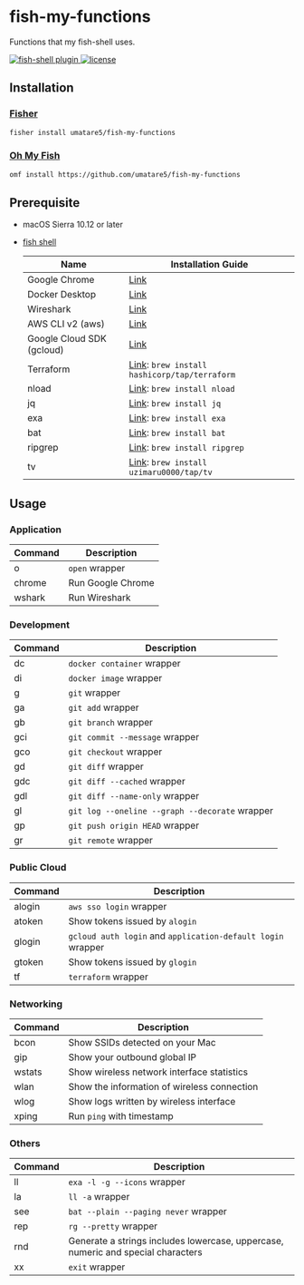# fish-my-functions

Functions that my fish-shell uses.

<a href="https://fishshell.com/">
  <img src="https://badgen.net/badge/fish-shell/plugin?icon=terminal" alt="fish-shell plugin">
</a>

<a href="https://github.com/umatare5/fish-my-functions/blob/master/LICENSE">
  <img src="https://badgen.net/github/license/umatare5/fish-my-functions" alt="license">
</a>

## Installation

### [Fisher](https://github.com/jorgebucaran/fisher)

```sh
fisher install umatare5/fish-my-functions
```

### [Oh My Fish](https://github.com/oh-my-fish/oh-my-fish)

```sh
omf install https://github.com/umatare5/fish-my-functions
```

## Prerequisite

- macOS Sierra 10.12 or later
- [fish shell](https://fishshell.com/)

  | Name                      | Installation Guide                                                                        |
  | ------------------------- | ----------------------------------------------------------------------------------------- |
  | Google Chrome             | [Link](https://www.google.co.jp/chrome)                                                   |
  | Docker Desktop            | [Link](https://www.docker.com/products/docker-desktop)                                    |
  | Wireshark                 | [Link](https://www.wireshark.org/download.html)                                           |
  | AWS CLI v2 (aws)          | [Link](https://docs.aws.amazon.com/ja_jp/cli/latest/userguide/install-cliv2-mac.html)     |
  | Google Cloud SDK (gcloud) | [Link](https://cloud.google.com/sdk/docs/install)                                         |
  | Terraform                 | [Link](https://www.terraform.io/downloads): `brew install hashicorp/tap/terraform`        |
  | nload                     | [Link](https://github.com/rolandriegel/nload): `brew install nload`                       |
  | jq                        | [Link](https://github.com/stedolan/jq): `brew install jq`                                 |
  | exa                       | [Link](https://github.com/ogham/exa#homebrew): `brew install exa`                         |
  | bat                       | [Link](https://github.com/sharkdp/bat#on-macos-or-linux-via-homebrew): `brew install bat` |
  | ripgrep                   | [Link](https://github.com/BurntSushi/ripgrep#installation): `brew install ripgrep`        |
  | tv                        | [Link](https://github.com/uzimaru0000/tv/tree/master): `brew install uzimaru0000/tap/tv`  |

## Usage

### Application

| Command | Description       |
| ------- | ----------------- |
| o       | `open` wrapper    |
| chrome  | Run Google Chrome |
| wshark  | Run Wireshark     |

### Development

| Command | Description                                    |
| ------- | ---------------------------------------------- |
| dc      | `docker container` wrapper                     |
| di      | `docker image` wrapper                         |
| g       | `git` wrapper                                  |
| ga      | `git add` wrapper                              |
| gb      | `git branch` wrapper                           |
| gci     | `git commit --message` wrapper                 |
| gco     | `git checkout` wrapper                         |
| gd      | `git diff` wrapper                             |
| gdc     | `git diff --cached` wrapper                    |
| gdl     | `git diff --name-only` wrapper                 |
| gl      | `git log --oneline --graph --decorate` wrapper |
| gp      | `git push origin HEAD` wrapper                 |
| gr      | `git remote` wrapper                           |

### Public Cloud

| Command | Description                                                 |
| ------- | ----------------------------------------------------------- |
| alogin  | `aws sso login` wrapper                                     |
| atoken  | Show tokens issued by `alogin`                              |
| glogin  | `gcloud auth login` and `application-default login` wrapper |
| gtoken  | Show tokens issued by `glogin`                              |
| tf      | `terraform` wrapper                                         |

### Networking

| Command | Description                                 |
| ------- | ------------------------------------------- |
| bcon    | Show SSIDs detected on your Mac             |
| gip     | Show your outbound global IP                |
| wstats  | Show wireless network interface statistics  |
| wlan    | Show the information of wireless connection |
| wlog    | Show logs written by wireless interface     |
| xping   | Run `ping` with timestamp                   |

### Others

| Command | Description                                                                      |
| ------- | -------------------------------------------------------------------------------- |
| ll      | `exa -l -g --icons` wrapper                                                      |
| la      | `ll -a` wrapper                                                                  |
| see     | `bat --plain --paging never` wrapper                                             |
| rep     | `rg --pretty` wrapper                                                            |
| rnd     | Generate a strings includes lowercase, uppercase, numeric and special characters |
| xx      | `exit` wrapper                                                                   |
